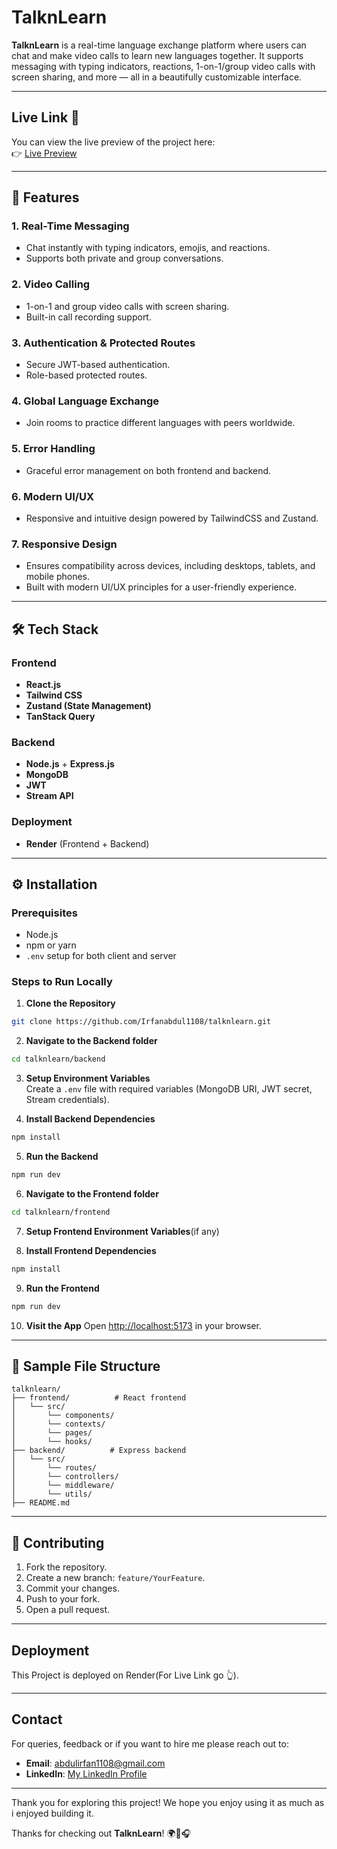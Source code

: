 # TalknLearn

**TalknLearn** is a real-time language exchange platform where users can chat and make video calls to learn new languages together. It supports messaging with typing indicators, reactions, 1-on-1/group video calls with screen sharing, and more — all in a beautifully customizable interface.

---

## Live Link 🎉  
You can view the live preview of the project here:  
👉 [Live Preview](https://streamify-1sc1.onrender.com)

---

## 🚀 Features

### 1. **Real-Time Messaging**
- Chat instantly with typing indicators, emojis, and reactions.
- Supports both private and group conversations.

### 2. **Video Calling**
- 1-on-1 and group video calls with screen sharing.
- Built-in call recording support.

### 3. **Authentication & Protected Routes**
- Secure JWT-based authentication.
- Role-based protected routes.

### 4. **Global Language Exchange**
- Join rooms to practice different languages with peers worldwide.

### 5. **Error Handling**
- Graceful error management on both frontend and backend.

### 6. **Modern UI/UX**
- Responsive and intuitive design powered by TailwindCSS and Zustand.

### 7. **Responsive Design**
- Ensures compatibility across devices, including desktops, tablets, and mobile phones.
- Built with modern UI/UX principles for a user-friendly experience.

---

## 🛠️ Tech Stack

### Frontend
- **React.js**
- **Tailwind CSS**
- **Zustand (State Management)**
- **TanStack Query**

### Backend
- **Node.js** + **Express.js**
- **MongoDB**
- **JWT**
- **Stream API**

### Deployment
- **Render** (Frontend + Backend)

---

## ⚙️ Installation

### Prerequisites
- Node.js
- npm or yarn
- `.env` setup for both client and server

### Steps to Run Locally

1. **Clone the Repository**
```bash
git clone https://github.com/Irfanabdul1108/talknlearn.git
```

2. **Navigate to the Backend folder**
```bash
cd talknlearn/backend
```

3. **Setup Environment Variables**  
Create a `.env` file with required variables (MongoDB URI, JWT secret, Stream credentials).

4. **Install Backend Dependencies**
```bash
npm install
```

5. **Run the Backend**
```bash
npm run dev
```

6. **Navigate to the Frontend folder**
```bash
cd talknlearn/frontend 
```

7. **Setup Frontend Environment Variables**(if any)

8. **Install Frontend Dependencies**
```bash
npm install
```

9. **Run the Frontend**
```bash
npm run dev
```

10. **Visit the App**
Open [http://localhost:5173](http://localhost:5173) in your browser.

---

## 📁 Sample File Structure

```
talknlearn/
├── frontend/          # React frontend
│   └── src/
│       └── components/
│       └── contexts/
│       └── pages/
│       └── hooks/
├── backend/          # Express backend
│   └── src/
│       └── routes/
│       └── controllers/
│       └── middleware/
│       └── utils/
├── README.md
```

---

## 🤝 Contributing

1. Fork the repository.
2. Create a new branch: `feature/YourFeature`.
3. Commit your changes.
4. Push to your fork.
5. Open a pull request.

---

## Deployment
This Project is deployed on Render(For Live Link go 👆).

---

## Contact
For queries, feedback or if you want to hire me please reach out to:
- **Email**: abdulirfan1108@gmail.com
- **LinkedIn**: [My LinkedIn Profile](https://www.linkedin.com/in/abdul-irfan-53728a270/)

---

Thank you for exploring this project! We hope you enjoy using it as much as i enjoyed building it.

Thanks for checking out **TalknLearn**! 🌍💬🎧

